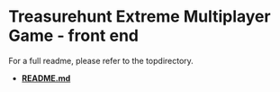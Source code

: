 # Treasurehunt Extreme Multiplayer Game - front end

For a full readme, please refer to the topdirectory.
- **[README.md](../README.md)**  
